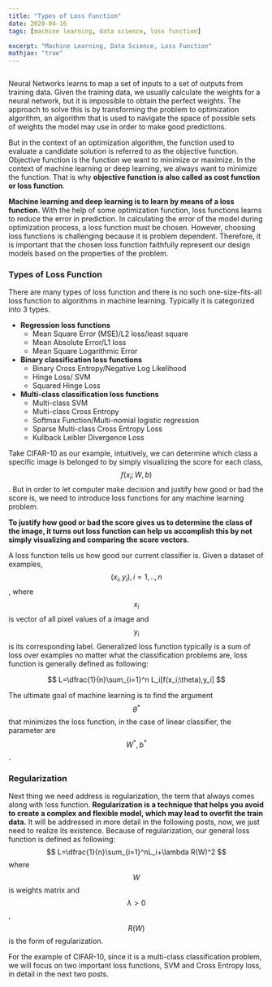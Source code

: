 ```yaml
---
title: "Types of Loss Function"
date: 2020-04-16
tags: [machine learning, data science, loss function]

excerpt: "Machine Learning, Data Science, Loss Function"
mathjax: "true"
---
```

<img src="{{ site.url }}{{ site.baseurl }}/images/loss_function/header_image.jpg" alt="">

Neural Networks learns to map a set of inputs to a set of outputs from training data. Given the training data, we usually calculate the weights for a neural network, but it is impossible to obtain the perfect weights. The approach to solve this is by transforming the problem to optimization algorithm, an algorithm that is used to navigate the space of possible sets of weights the model may use in order to make good predictions.

But in the context of an optimization algorithm, the function used to evaluate a candidate solution is referred to as the objective function. Objective function is the function we want to minimize or maximize. In the context of machine learning or deep learning, we always want to minimize the function. That is why **objective function is also called as cost function or loss function**.

**Machine learning and deep learning is to learn by means of a loss function.** With the help of some optimization function, loss functions learns to reduce the error in prediction. In calculating the error of the model during optimization process, a loss function must be chosen. However, choosing loss functions is challenging because it is problem dependent. Therefore, it is important that the chosen loss function faithfully represent our design models based on the properties of the problem.

### Types of Loss Function

There are many types of loss function and there is no such one-size-fits-all loss function to algorithms in machine learning. Typically it is categorized into 3 types.

- **Regression loss functions**
  - Mean Square Error (MSE)/L2 loss/least square
  - Mean Absolute Error/L1 loss
  - Mean Square Logarithmic Error
- **Binary classification loss functions**
  - Binary Cross Entropy/Negative Log Likelihood
  - Hinge Loss/ SVM
  - Squared Hinge Loss
- **Multi-class classification loss functions**
  - Multi-class SVM
  - Multi-class Cross Entropy
  - Softmax Function/Multi-nomial logistic regression
  - Sparse Multi-class Cross Entropy Loss
  - Kullback Leibler Divergence Loss

Take CIFAR-10 as our example, intuitively, we can determine which class a specific image is belonged to by simply visualizing the score for each class, $$f(x_i;W,b)$$. But in order to let computer make decision and justify how good or bad the score is, we need to introduce loss functions for any machine learning problem.

**To justify how good or bad the score gives us to determine the class of the image, it turns out loss function can help us accomplish this by not simply visualizing and comparing the score vectors.**

A loss function tells us how good our current classifier is. Given a dataset of examples, $${(x_i,y_i)},i=1,..,n$$, where $$x_i$$ is vector of all pixel values of a image and $$y_i$$ is its corresponding label. Generalized loss function typically is a sum of loss over examples no matter what the classification problems are, loss function is generally defined as following:

  $$
  L=\dfrac{1}{n}\sum_{i=1}^n L_i[f(x_i;\theta),y_i]
  $$

The ultimate goal of machine learning is to find the argument $$\theta^*$$ that minimizes the loss function, in the case of linear classifier, the parameter are $$W^*,b^*$$.  

### Regularization

Next thing we need address is regularization, the term that always comes along with loss function. **Regularization is a technique that helps you avoid to create a complex and flexible model, which may lead to overfit the train data.** It will be addressed in more detail in the following posts, now, we just need to realize its existence. Because of regularization, our general loss function is defined as following:
$$
L=\dfrac{1}{n}\sum_{i=1}^nL_i+\lambda R(W)^2
$$
where $$W$$ is weights matrix and $$\lambda>0$$, $$R(W)$$ is the form of regularization.

For the example of CIFAR-10, since it is a multi-class classification problem, we will focus on two important loss functions, SVM and Cross Entropy loss, in detail in the next two posts.
